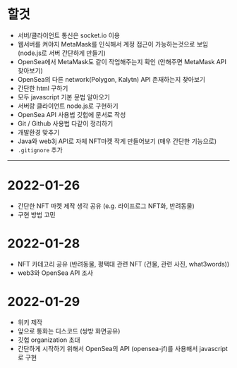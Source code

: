 # 할것
- 서버/클라이언트 통신은 socket.io 이용
- 웹서버를 켜야지 MetaMask를 인식해서 계정 접근이 가능하는것으로 보임 (node.js로 서버 간단하게 만들기)
- OpenSea에서 MetaMask도 같이 작업해주는지 확인 (안해주면 MetaMask API 찾아보기)
- OpenSea의 다른 network(Polygon, Kalytn) API 존재하는지 찾아보기
- 간단한 html 구하기
- 모두 javascript 기본 문법 알아오기
- 서버랑 클라이언트 node.js로 구현하기
- OpenSea API 사용법 깃헙에 문서로 작성
- Git / Github 사용법 다같이 정리하기
- 개발환경 맞추기
- Java와 web3j API로 자체 NFT마켓 작게 만들어보기 (매우 간단한 기능으로)
- `.gitignore` 추가

---
# 2022-01-26
- 간단한 NFT 마켓 제작 생각 공유 (e.g. 라이프로그 NFT화, 반려동물)
- 구현 방법 고민

# 2022-01-28
- NFT 카테고리 공유 (반려동물, 평택대 관련 NFT (건물, 관련 사진, what3words))
- web3와 OpenSea API 조사

# 2022-01-29
- 위키 제작
- 앞으로 통화는 디스코드 (쌍방 화면공유)
- 깃헙 organization 초대
- 간단하게 시작하기 위해서 OpenSea의 API (opensea-jf)를 사용해서 javascript로 구현
